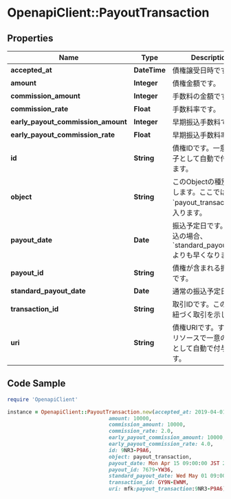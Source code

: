 # OpenapiClient::PayoutTransaction

## Properties

Name | Type | Description | Notes
------------ | ------------- | ------------- | -------------
**accepted_at** | **DateTime** | 債権譲受日時です。 | [optional] 
**amount** | **Integer** | 債権金額です。 | [optional] 
**commission_amount** | **Integer** | 手数料の金額です。 | [optional] 
**commission_rate** | **Float** | 手数料率です。 | [optional] 
**early_payout_commission_amount** | **Integer** | 早期振込手数料です。 | [optional] 
**early_payout_commission_rate** | **Float** | 早期振込手数料率です。 | [optional] 
**id** | **String** | 債権IDです。一意の識別子として自動で付与されます。 | [optional] 
**object** | **String** | このObjectの種別を示します。ここでは必ず&#x60;payout_transaction&#x60;が入ります。 | [optional] 
**payout_date** | **Date** | 振込予定日です。早期振込の場合、&#x60;standard_payout_date&#x60;よりも早くなります。 | [optional] 
**payout_id** | **String** | 債権が含まれる振込のIDです。 | [optional] 
**standard_payout_date** | **Date** | 通常の振込予定日です。 | [optional] 
**transaction_id** | **String** | 取引IDです。この債権が紐づく取引を示します。 | [optional] 
**uri** | **String** | 債権URIです。すべてのリソースで一意の識別子として自動で付与されます。 | [optional] 

## Code Sample

```ruby
require 'OpenapiClient'

instance = OpenapiClient::PayoutTransaction.new(accepted_at: 2019-04-01T10:36:43+09:00,
                                 amount: 10000,
                                 commission_amount: 10000,
                                 commission_rate: 2.0,
                                 early_payout_commission_amount: 10000,
                                 early_payout_commission_rate: 4.0,
                                 id: 9NR3-P9A6,
                                 object: payout_transaction,
                                 payout_date: Mon Apr 15 09:00:00 JST 2019,
                                 payout_id: 7679-YW36,
                                 standard_payout_date: Wed May 01 09:00:00 JST 2019,
                                 transaction_id: GY9N-EWNM,
                                 uri: mfk:payout_transaction:9NR3-P9A6)
```


